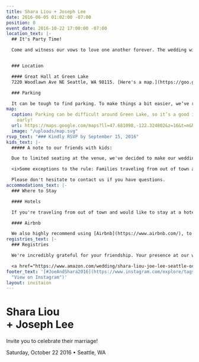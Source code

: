 ```yaml
---
title: Shara Liou + Joseph Lee
date: 2016-06-05 01:02:00 -07:00
position: 0
event_date: 2016-10-22 17:00:00 -07:00
location_text: |-
  ## It's Party Time!

  Come and witness our vows to love one another forever. The wedding will begin at 5pm. After the ceremony, there will be a cocktail hour, followed by a tasty dinner, and lots of enthusiastic dancing. The dress code is semi-formal. Strut your stuff for us!


  ### Location

  #### Great Hall at Green Lake
  7220 Woodlawn Ave NE Seattle, WA 98115. [Here's a map.](https://goo.gl/maps/4BZfy8oDGy12 "View on Google Maps")<br/> Saturday, October 22, 2016 | 5pm-10pm

  ### Parking

  It can be tough to find parking. To make things a bit easier, we’ve reserved a limited amount of parking spots at [Seattle Formosan Christian Church: 333 NE 76th St](https://goo.gl/maps/Mvczd37yaHC2). If all else fails, you can also pay $8 for parking under PCC grocery.
map:
  caption: Parking can be difficult around Green Lake, so it’s a good idea to come
    early!
  url: https://maps.google.com/maps?ll=47.681098,-122.324802&z=16&t=m&hl=en-US&gl=US&mapclient=embed&daddr=Great%20Hall%20at%20Green%20Lake%207220%20Woodlawn%20Ave%20NE%20Seattle%2C%20WA%2098115@47.6810985,-122.3248016
  image: "/uploads/map.svg"
rsvp_text: "### Kindly RSVP by September 15, 2016"
kids_text: |-
  ##### A note to our friends with kids:

  Due to limited seating at the venue, we've decided to make our wedding an (mostly) adult-only event. We hope this advance notice means you're still able to celebrate our big day and you'll enjoy having the evening off!

  <i>Some exceptions to the rule: Families traveling from out of town are welcome to bring their children. If you have a newborn, we're eager to meet them at the wedding!</i>

  Please don't hesitate to contact us if you have questions.
accommodations_text: |-
  ### Where to Stay

  #### Hotels

  If you're traveling from out of town and would like to stay at a hotel, we recommend staying at [University Inn](http://www.universityinnseattle.com/), [Watertown Hotel](http://www.watertownseattle.com/), or [Hotel Deca](http://www.hoteldeca.com/). These hotels are a short drive away from our wedding venue, [Great Hall at Green Lake](https://goo.gl/maps/4BZfy8oDGy12). (Insider tip: Use the code **WED** to get a discounted rate on your room at University Inn and Watertown Hotel.)

  #### Airbnb

  We also highly recommend using [Airbnb](https://www.airbnb.com/), to find a unique place that suits your needs. If it's your first time using Airbnb, [sign up here for $30 off your first reservation](https://www.airbnb.com/c/sliou11).
registries_text: |-
  ### Registries

  We're incredibly grateful for your friendship. Your presence at our wedding is enough of a gift! That said, if you'd like to contribute to this new and exciting chapter in our lives, please visit our registries at [Amazon](https://www.amazon.com/wedding/shara-liou-joe-lee-seattle-october-2016/registry/324Q8TYP7EUML "View our Amazon Registry") and [Macy's](https://www.macys.com/wgl/registry/guest/2316601 "View Our Registry on Macy's").

  <a href="https://www.amazon.com/wedding/shara-liou-joe-lee-seattle-october-2016/registry/324Q8TYP7EUML" title="View our Amazon Registry" class="button"><i class="fa fa-amazon" aria-hidden="true"></i>Amazon</a> <a href="https://www.macys.com/wgl/registry/guest/2316601" title="View Our Registry on Macy's" class="button">Macy’s</a>
footer_text: '[#JoeAndShara2016](https://www.instagram.com/explore/tags/joeandshara2016/
  "View on Instagram")'
layout: invitaion
---
```


# Shara Liou <br/>+ Joseph Lee

Invite you to celebrate their marriage!

Saturday, October 22 2016 • Seattle, WA